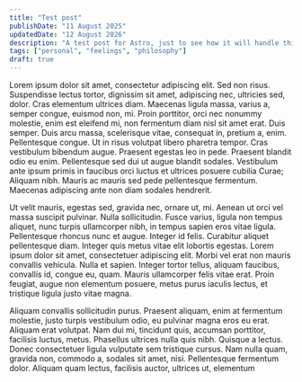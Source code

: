 ```yaml
---
title: "Test post"
publishDate: "11 August 2025"
updatedDate: "12 August 2026"
description: "A test post for Astro, just to see how it will handle this"
tags: ["personal", "feelings", "philosophy"]
draft: true
---
```


Lorem ipsum dolor sit amet, consectetur adipiscing elit. Sed non risus.
Suspendisse lectus tortor, dignissim sit amet, adipiscing nec, ultricies sed,
dolor. Cras elementum ultrices diam. Maecenas ligula massa, varius a, semper
congue, euismod non, mi. Proin porttitor, orci nec nonummy molestie, enim est
eleifend mi, non fermentum diam nisl sit amet erat. Duis semper. Duis arcu
massa, scelerisque vitae, consequat in, pretium a, enim. Pellentesque congue.
Ut in risus volutpat libero pharetra tempor. Cras vestibulum bibendum augue.
Praesent egestas leo in pede. Praesent blandit odio eu enim. Pellentesque sed
dui ut augue blandit sodales. Vestibulum ante ipsum primis in faucibus orci
luctus et ultrices posuere cubilia Curae; Aliquam nibh. Mauris ac mauris sed
pede pellentesque fermentum. Maecenas adipiscing ante non diam sodales
hendrerit.

Ut velit mauris, egestas sed, gravida nec, ornare ut, mi. Aenean ut orci vel
massa suscipit pulvinar. Nulla sollicitudin. Fusce varius, ligula non tempus
aliquet, nunc turpis ullamcorper nibh, in tempus sapien eros vitae ligula.
Pellentesque rhoncus nunc et augue. Integer id felis. Curabitur aliquet
pellentesque diam. Integer quis metus vitae elit lobortis egestas. Lorem ipsum
dolor sit amet, consectetuer adipiscing elit. Morbi vel erat non mauris
convallis vehicula. Nulla et sapien. Integer tortor tellus, aliquam faucibus,
convallis id, congue eu, quam. Mauris ullamcorper felis vitae erat. Proin
feugiat, augue non elementum posuere, metus purus iaculis lectus, et tristique
ligula justo vitae magna.

Aliquam convallis sollicitudin purus. Praesent aliquam, enim at fermentum
molestie, justo turpis vestibulum odio, eu pulvinar magna eros eu erat. Aliquam
erat volutpat. Nam dui mi, tincidunt quis, accumsan porttitor, facilisis luctus,
metus. Phasellus ultrices nulla quis nibh. Quisque a lectus. Donec consectetuer
ligula vulputate sem tristique cursus. Nam nulla quam, gravida non, commodo a,
sodales sit amet, nisi. Pellentesque fermentum dolor. Aliquam quam lectus,
facilisis auctor, ultrices ut, elementum
